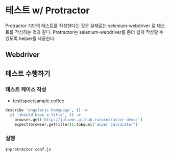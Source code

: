 # 테스트 w/ Protractor


Protractor 기반의 테스트를 작성한다는 것은 실재로는 selenium-webdriver 로 테스트를 작성하는 것과 같다. Protractor는 selenium-webdriver를 좀더 쉽게 작성할 수 있도록 helper를 제공한다.


## Webdriver



## 테스트 수행하기

### 테스트 케이스 작성

* test/spec/sample.coffee

```coffee
describe 'angularjs homepage', () ->
  it 'should have a title', () ->
    browser.get('http://juliemr.github.io/protractor-demo/')
    expect(browser.getTitle()).toEqual('Super Calculator')
```

### 실행

```$>protractor conf.js```












